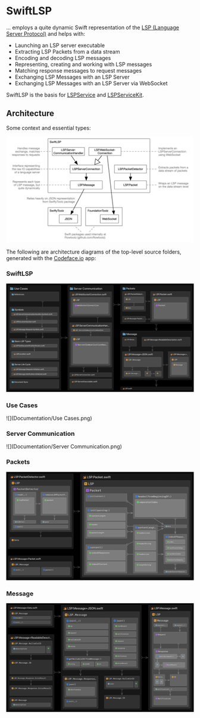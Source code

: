 # SwiftLSP

... employs a quite dynamic Swift representation of the [LSP (Language Server Protocol)](https://microsoft.github.io/language-server-protocol) and helps with:

* Launching an LSP server executable
* Extracting LSP Packets from a data stream
* Encoding and decoding LSP messages
* Representing, creating and working with LSP messages
* Matching response messages to request messages
* Exchanging LSP Messages with an LSP Server
* Exchanging LSP Messages with an LSP Server via WebSocket

SwiftLSP is the basis for [LSPService](https://github.com/flowtoolz/LSPService) and [LSPServiceKit](https://github.com/flowtoolz/LSPServiceKit).

## Architecture

Some context and essential types:

![architecture](Documentation/architecture.jpg)

The following are architecture diagrams of the top-level source folders, generated with the [Codeface.io](https://www.codeface.io) app:

### SwiftLSP

![](Documentation/SwiftLSP.png)

### Use Cases

![](Documentation/Use Cases.png)

### Server Communication

![](Documentation/Server Communication.png)

### Packets

![](Documentation/Packets.png)

### Message

![](Documentation/Message.png)





